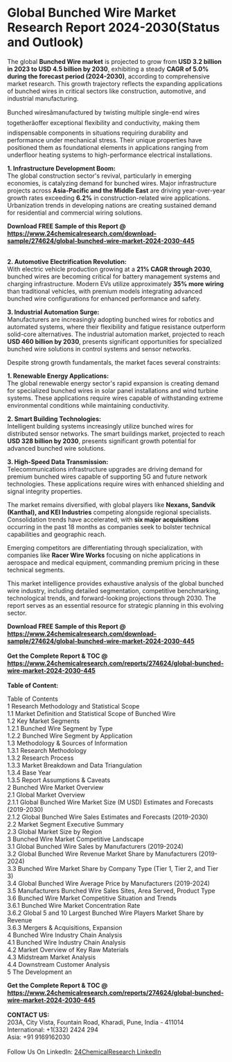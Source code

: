<h1>Global Bunched Wire Market Research Report 2024-2030(Status and Outlook)</h1><p>The global <strong>Bunched Wire market</strong> is projected to grow from <strong>USD 3.2 billion in 2023 to USD 4.5 billion by 2030</strong>, exhibiting a steady <strong>CAGR of 5.0% during the forecast period (2024-2030)</strong>, according to comprehensive market research. This growth trajectory reflects the expanding applications of bunched wires in critical sectors like construction, automotive, and industrial manufacturing.</p><p>Bunched wiresâmanufactured by twisting multiple single-end wires togetherâoffer exceptional flexibility and conductivity, making them indispensable components in situations requiring durability and performance under mechanical stress. Their unique properties have positioned them as foundational elements in applications ranging from underfloor heating systems to high-performance electrical installations.</p><p><strong>1. Infrastructure Development Boom:</strong><br>
The global construction sector's revival, particularly in emerging economies, is catalyzing demand for bunched wires. Major infrastructure projects across <strong>Asia-Pacific and the Middle East</strong> are driving year-over-year growth rates exceeding <strong>6.2%</strong> in construction-related wire applications. Urbanization trends in developing nations are creating sustained demand for residential and commercial wiring solutions.</p><div><b>Download FREE Sample of this Report @ 
            <a href="https://www.24chemicalresearch.com/download-sample/274624/global-bunched-wire-market-2024-2030-445">
            https://www.24chemicalresearch.com/download-sample/274624/global-bunched-wire-market-2024-2030-445</a></b></div><br><p><strong>2. Automotive Electrification Revolution:</strong><br>
With electric vehicle production growing at a <strong>21% CAGR through 2030</strong>, bunched wires are becoming critical for battery management systems and charging infrastructure. Modern EVs utilize approximately <strong>35% more wiring</strong> than traditional vehicles, with premium models integrating advanced bunched wire configurations for enhanced performance and safety.</p><p><strong>3. Industrial Automation Surge:</strong><br>
Manufacturers are increasingly adopting bunched wires for robotics and automated systems, where their flexibility and fatigue resistance outperform solid-core alternatives. The industrial automation market, projected to reach <strong>USD 460 billion by 2030</strong>, presents significant opportunities for specialized bunched wire solutions in control systems and sensor networks.</p><p>Despite strong growth fundamentals, the market faces several constraints:</p><p><strong>1. Renewable Energy Applications:</strong><br>
The global renewable energy sector's rapid expansion is creating demand for specialized bunched wires in solar panel installations and wind turbine systems. These applications require wires capable of withstanding extreme environmental conditions while maintaining conductivity.</p><p><strong>2. Smart Building Technologies:</strong><br>
Intelligent building systems increasingly utilize bunched wires for distributed sensor networks. The smart buildings market, projected to reach <strong>USD 328 billion by 2030</strong>, presents significant growth potential for advanced bunched wire solutions.</p><p><strong>3. High-Speed Data Transmission:</strong><br>
Telecommunications infrastructure upgrades are driving demand for premium bunched wires capable of supporting 5G and future network technologies. These applications require wires with enhanced shielding and signal integrity properties.</p><p>The market remains diversified, with global players like <strong>Nexans, Sandvik (Kanthal), and KEI Industries</strong> competing alongside regional specialists. Consolidation trends have accelerated, with <strong>six major acquisitions</strong> occurring in the past 18 months as companies seek to bolster technical capabilities and geographic reach.</p><p>Emerging competitors are differentiating through specialization, with companies like <strong>Racer Wire Works</strong> focusing on niche applications in aerospace and medical equipment, commanding premium pricing in these technical segments.</p><p>This market intelligence provides exhaustive analysis of the global bunched wire industry, including detailed segmentation, competitive benchmarking, technological trends, and forward-looking projections through 2030. The report serves as an essential resource for strategic planning in this evolving sector.</p><div><b>Download FREE Sample of this Report @ 
            <a href="https://www.24chemicalresearch.com/download-sample/274624/global-bunched-wire-market-2024-2030-445">
            https://www.24chemicalresearch.com/download-sample/274624/global-bunched-wire-market-2024-2030-445</a></b></div><br><div><b>Get the Complete Report & TOC @ 
            <a href="https://www.24chemicalresearch.com/reports/274624/global-bunched-wire-market-2024-2030-445">
            https://www.24chemicalresearch.com/reports/274624/global-bunched-wire-market-2024-2030-445</a></b></div><br>
            <b>Table of Content:</b><p>Table of Contents<br />
1 Research Methodology and Statistical Scope<br />
1.1 Market Definition and Statistical Scope of Bunched Wire<br />
1.2 Key Market Segments<br />
1.2.1 Bunched Wire Segment by Type<br />
1.2.2 Bunched Wire Segment by Application<br />
1.3 Methodology & Sources of Information<br />
1.3.1 Research Methodology<br />
1.3.2 Research Process<br />
1.3.3 Market Breakdown and Data Triangulation<br />
1.3.4 Base Year<br />
1.3.5 Report Assumptions & Caveats<br />
2 Bunched Wire Market Overview<br />
2.1 Global Market Overview<br />
2.1.1 Global Bunched Wire Market Size (M USD) Estimates and Forecasts (2019-2030)<br />
2.1.2 Global Bunched Wire Sales Estimates and Forecasts (2019-2030)<br />
2.2 Market Segment Executive Summary<br />
2.3 Global Market Size by Region<br />
3 Bunched Wire Market Competitive Landscape<br />
3.1 Global Bunched Wire Sales by Manufacturers (2019-2024)<br />
3.2 Global Bunched Wire Revenue Market Share by Manufacturers (2019-2024)<br />
3.3 Bunched Wire Market Share by Company Type (Tier 1, Tier 2, and Tier 3)<br />
3.4 Global Bunched Wire Average Price by Manufacturers (2019-2024)<br />
3.5 Manufacturers Bunched Wire Sales Sites, Area Served, Product Type<br />
3.6 Bunched Wire Market Competitive Situation and Trends<br />
3.6.1 Bunched Wire Market Concentration Rate<br />
3.6.2 Global 5 and 10 Largest Bunched Wire Players Market Share by Revenue<br />
3.6.3 Mergers & Acquisitions, Expansion<br />
4 Bunched Wire Industry Chain Analysis<br />
4.1 Bunched Wire Industry Chain Analysis<br />
4.2 Market Overview of Key Raw Materials<br />
4.3 Midstream Market Analysis<br />
4.4 Downstream Customer Analysis<br />
5 The Development an</p><div><b>Get the Complete Report & TOC @ 
            <a href="https://www.24chemicalresearch.com/reports/274624/global-bunched-wire-market-2024-2030-445">
            https://www.24chemicalresearch.com/reports/274624/global-bunched-wire-market-2024-2030-445</a></b></div><br><b>CONTACT US:</b><br>
            203A, City Vista, Fountain Road, Kharadi, Pune, India - 411014<br>
            International: +1(332) 2424 294<br>
            Asia: +91 9169162030 <br><br>
            Follow Us On LinkedIn: <a href="https://www.linkedin.com/company/24chemicalresearch/">24ChemicalResearch LinkedIn</a>